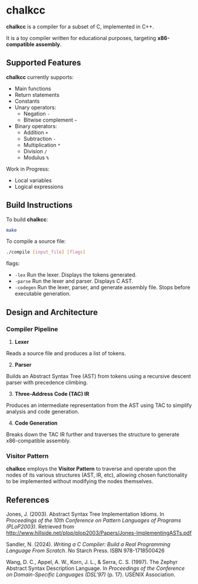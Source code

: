 # chalkcc

**chalkcc** is a compiler for a subset of C, implemented in C++.

It is a toy compiler written for educational purposes, targeting **x86-compatible assembly**.

## Supported Features

**chalkcc** currently supports: 
- Main functions
- Return statements
- Constants
- Unary operators:
    - Negation `-`
    - Bitwise complement `~`
- Binary operators:
    - Addition `+`
    - Subtraction `-`
    - Multiplication `*`
    - Division `/`
    - Modulus `%`

Work in Progress: 
- Local variables
- Logical expressions

## Build Instructions

To build **chalkcc**:
```bash
make
```
To compile a source file:
```bash
./compile [input_file] [flags]
```
flags:
- `-lex`       Run the lexer. Displays the tokens generated.
- `-parse`     Run the lexer and parser. Displays C AST.
- `-codegen`   Run the lexer, parser, and generate assembly file. Stops before executable generation.

## Design and Architecture

### Compiler Pipeline

1. **Lexer**

Reads a source file and produces a list of tokens.

2. **Parser**

Builds an Abstract Syntax Tree (AST) from tokens using a recursive descent parser with precedence climbing.

3. **Three-Address Code (TAC) IR** 

Produces an intermediate representation from the AST using TAC to simplify analysis and code generation.

4. **Code Generation**

Breaks down the TAC IR further and traverses the structure to generate x86-compatible assembly.

### Visitor Pattern

**chalkcc** employs the **Visitor Pattern** to traverse and operate upon the nodes of its various structures (AST, IR, etc), allowing chosen functionality to be implemented without modifying the nodes themselves.

## References
Jones, J. (2003). Abstract Syntax Tree Implementation Idioms. In *Proceedings of the 10th Conference
    on Pattern Languages of Programs (PLoP2003)*. Retrieved from
    http://www.hillside.net/plop/plop2003/Papers/Jones-ImplementingASTs.pdf

Sandler, N. (2024). *Writing a C Compiler: Build a Real Programming Language From Scratch*. No Starch
    Press. ISBN 978-1718500426

Wang, D. C., Appel, A. W., Korn, J. L., & Serra, C. S. (1997). The Zephyr Abstract Syntax
    Description Language. In *Proceedings of the Conference on Domain-Specific Languages (DSL'97)*
    (p. 17). USENIX Association.
